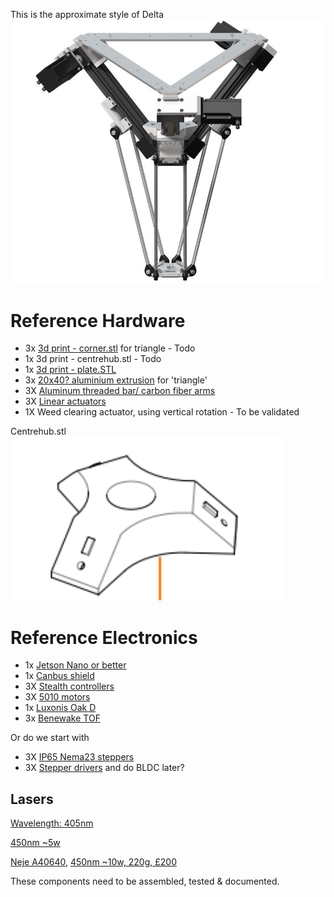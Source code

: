 
This is the approximate style of Delta
![](https://raw.githubusercontent.com/samuk/Sawppy_Rover/e5f680594240ed2d8a4927f3c0a8c97fe7f28924/modifications/Ag/photos/delta.png)

# Reference Hardware
- 3x [3d print - corner.stl](https://openbuilds.com/builds/m3delta.1022/) for triangle - Todo
- 1x 3d print - centrehub.stl - Todo
- 1x [3d print - plate.STL](https://www.thingiverse.com/thing:1249297/files)  
- 3x [20x40? aluminium extrusion](https://openbuildspartstore.com/v-slot-20x40-linear-rail/) for 'triangle'
- 3X [Aluminum threaded bar/ carbon fiber arms](https://www.tunmaker.tn/2018/06/19/delta-robot-project/) 
- 3X [Linear actuators](https://www.aliexpress.com/item/32838215862.html)
- 1X  Weed clearing actuator, using vertical rotation - To be validated

Centrehub.stl
![](https://github.com/samuk/Sawppy_Rover/blob/main/modifications/Ag/centre.png?raw=true)

# Reference Electronics

- 1x [Jetson Nano or better](https://www.jetsonhacks.com/2020/05/04/spi-on-jetson-using-jetson-io/)
- 1x [Canbus shield](https://wiki.seeedstudio.com/2-Channel-CAN-BUS-FD-Shield-for-Raspberry-Pi/)
- 3X [Stealth controllers](https://github.com/jkirsons/stealth-controller)
- 3X [5010 motors](https://www.aliexpress.com/item/32517972556.html)
- 1x [Luxonis Oak D](https://shop.luxonis.com/products/1098obcenclosure)
- 3x [Benewake TOF](https://www.aliexpress.com/item/32958364902.html)

Or do we start with 
- 3X [IP65 Nema23 steppers](https://www.omc-stepperonline.com/waterproof-stepper-motor/p-series-ip65-waterproof-nema-24-closed-loop-stepper-motor-3nm-424-92oz-in-with-encoder-1000ppr-4000cpr.html) 
- 3X [Stepper drivers](https://www.aliexpress.com/item/32714985325.html)
and do BLDC later?

## Lasers

[Wavelength: 405nm](https://www.aliexpress.com/item/4000781652185.html)

[450nm ~5w](https://www.aliexpress.com/item/1005003640254307.html)

[Neje A40640](https://neje.shop/products/40w-laser-module-laser-head-for-cnc-laser-cutter-engraver-woodworking-machine), [450nm ~10w, 220g, £200](https://www.aliexpress.com/item/4001287562336.html)

These components need to be assembled, tested & documented.
